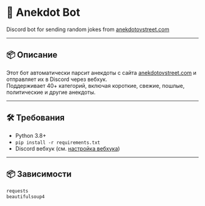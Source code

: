 # 🤣 Anekdot Bot  
Discord bot for sending random jokes from [anekdotovstreet.com](https://anekdotovstreet.com) 

---

## 📦 Описание  
Этот бот автоматически парсит анекдоты с сайта [anekdotovstreet.com](https://anekdotovstreet.com)  и отправляет их в Discord через вебхук.  
Поддерживает 40+ категорий, включая короткие, свежие, пошлые, политические и другие анекдоты.

---

## 🛠 Требования  
- Python 3.8+
- `pip install -r requirements.txt`  
- Discord вебхук (см. [настройка вебхука](#-настройка-вебхука))

---

## 📦 Зависимости  
```txt
requests
beautifulsoup4